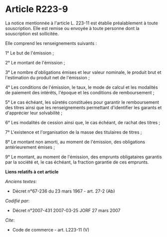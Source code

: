 # Article R223-9

La notice mentionnée à l'article L. 223-11 est établie préalablement à toute souscription. Elle est remise ou envoyée à toute
personne dont la souscription est sollicitée. 

Elle comprend les renseignements suivants : 

1° Le but de l'émission ; 

2° Le montant de l'émission ; 

3° Le nombre d'obligations émises et leur valeur nominale, le produit brut et l'estimation du produit net de l'émission ; 

4° Les conditions de l'émission, le taux, le mode de calcul et les modalités de paiement des intérêts, l'époque et les
conditions de remboursement ; 

5° Le cas échéant, les sûretés constituées pour garantir le remboursement des titres ainsi que les renseignements permettant
d'identifier les garants et d'apprécier leur solvabilité ; 

6° Les modalités de cession ainsi que, le cas échéant, de rachat des titres ; 

7° L'existence et l'organisation de la masse des titulaires de titres ; 

8° Le montant non amorti, au moment de l'émission, des obligations antérieurement émises ; 

9° Le montant, au moment de l'émission, des emprunts obligataires garantis par la société et, le cas échéant, la fraction
garantie de ces emprunts.

**Liens relatifs à cet article**

_Anciens textes_:

  - Décret n°67-236 du 23 mars 1967 - art. 27-2 (Ab)

_Codifié par_:

  - Décret n°2007-431 2007-03-25 JORF 27 mars 2007

_Cite_:

  - Code de commerce - art. L223-11 (V)
